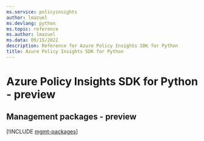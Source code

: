 ```yaml
---
ms.service: policyinsights
author: lmazuel
ms.devlang: python
ms.topic: reference
ms.author: lmazuel
ms.data: 09/15/2022
description: Reference for Azure Policy Insights SDK for Python
title: Azure Policy Insights SDK for Python
---
```

# Azure Policy Insights SDK for Python - preview

## Management packages - preview
[!INCLUDE [mgmt-packages](policy-insights-mgmt-index.md)]